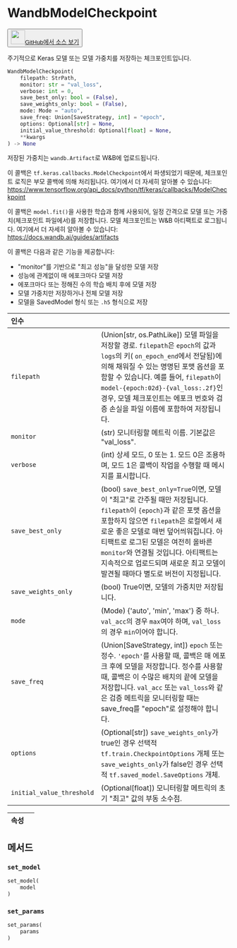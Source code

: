 
# WandbModelCheckpoint

<p><button style={{display: 'flex', alignItems: 'center', backgroundColor: 'white', border: '1px solid #ddd', padding: '10px', borderRadius: '6px', cursor: 'pointer', boxShadow: '0 2px 3px rgba(0,0,0,0.1)', transition: 'all 0.3s'}}><a href='https://www.github.com/wandb/wandb/tree/fa4423647026d710e3780287b4bac2ee9494e92b/wandb/integration/keras/callbacks/model_checkpoint.py#L27-L200' style={{fontSize: '1.2em', display: 'flex', alignItems: 'center'}}><img src='https://github.githubassets.com/images/modules/logos_page/GitHub-Mark.png' height='32px' width='32px' style={{marginRight: '10px'}}/>GitHub에서 소스 보기</a></button></p>


주기적으로 Keras 모델 또는 모델 가중치를 저장하는 체크포인트입니다.

```python
WandbModelCheckpoint(
    filepath: StrPath,
    monitor: str = "val_loss",
    verbose: int = 0,
    save_best_only: bool = (False),
    save_weights_only: bool = (False),
    mode: Mode = "auto",
    save_freq: Union[SaveStrategy, int] = "epoch",
    options: Optional[str] = None,
    initial_value_threshold: Optional[float] = None,
    **kwargs
) -> None
```

저장된 가중치는 `wandb.Artifact`로 W&B에 업로드됩니다.

이 콜백은 `tf.keras.callbacks.ModelCheckpoint`에서 파생되었기 때문에, 
체크포인트 로직은 부모 콜백에 의해 처리됩니다. 여기에서 더 자세히 알아볼 수 있습니다: https://www.tensorflow.org/api_docs/python/tf/keras/callbacks/ModelCheckpoint

이 콜백은 `model.fit()`을 사용한 학습과 함께 사용되어, 일정 간격으로 모델 또는 가중치(체크포인트 파일에서)를 저장합니다. 모델 체크포인트는 W&B 아티팩트로 로그됩니다. 여기에서 더 자세히 알아볼 수 있습니다:
https://docs.wandb.ai/guides/artifacts

이 콜백은 다음과 같은 기능을 제공합니다:
- "monitor"를 기반으로 "최고 성능"을 달성한 모델 저장
- 성능에 관계없이 매 에포크마다 모델 저장
- 에포크마다 또는 정해진 수의 학습 배치 후에 모델 저장
- 모델 가중치만 저장하거나 전체 모델 저장
- 모델을 SavedModel 형식 또는 `.h5` 형식으로 저장

| 인수 |  |
| :--- | :--- |
|  `filepath` |  (Union[str, os.PathLike]) 모델 파일을 저장할 경로. `filepath`은 `epoch`의 값과 `logs`의 키( `on_epoch_end`에서 전달됨)에 의해 채워질 수 있는 명명된 포맷 옵션을 포함할 수 있습니다. 예를 들어, `filepath`이 `model-{epoch:02d}-{val_loss:.2f}`인 경우, 모델 체크포인트는 에포크 번호와 검증 손실을 파일 이름에 포함하여 저장됩니다. |
|  `monitor` |  (str) 모니터링할 메트릭 이름. 기본값은 "val_loss". |
|  `verbose` |  (int) 상세 모드, 0 또는 1. 모드 0은 조용하며, 모드 1은 콜백이 작업을 수행할 때 메시지를 표시합니다. |
|  `save_best_only` |  (bool) `save_best_only=True`이면, 모델이 "최고"로 간주될 때만 저장됩니다. `filepath`이 `{epoch}`과 같은 포맷 옵션을 포함하지 않으면 `filepath`은 로컬에서 새로운 좋은 모델로 매번 덮어씌워집니다. 아티팩트로 로그된 모델은 여전히 올바른 `monitor`와 연결될 것입니다. 아티팩트는 지속적으로 업로드되며 새로운 최고 모델이 발견될 때마다 별도로 버전이 지정됩니다. |
|  `save_weights_only` |  (bool) True이면, 모델의 가중치만 저장됩니다. |
|  `mode` |  (Mode) {'auto', 'min', 'max'} 중 하나. `val_acc`의 경우 `max`여야 하며, `val_loss`의 경우 `min`이어야 합니다. |
|  `save_freq` |  (Union[SaveStrategy, int]) `epoch` 또는 정수. `'epoch'`를 사용할 때, 콜백은 매 에포크 후에 모델을 저장합니다. 정수를 사용할 때, 콜백은 이 수많은 배치의 끝에 모델을 저장합니다. `val_acc` 또는 `val_loss`와 같은 검증 메트릭을 모니터링할 때는 save_freq를 "epoch"로 설정해야 합니다. |
|  `options` |  (Optional[str]) `save_weights_only`가 true인 경우 선택적 `tf.train.CheckpointOptions` 개체 또는 `save_weights_only`가 false인 경우 선택적 `tf.saved_model.SaveOptions` 개체. |
|  `initial_value_threshold` |  (Optional[float]) 모니터링할 메트릭의 초기 "최고" 값의 부동 소수점. |

| 속성 |  |
| :--- | :--- |

## 메서드

### `set_model`

```python
set_model(
    model
)
```

### `set_params`

```python
set_params(
    params
)
```